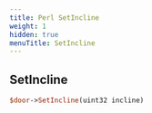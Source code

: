 ```yaml
---
title: Perl SetIncline
weight: 1
hidden: true
menuTitle: SetIncline
---
```

## SetIncline
```perl
$door->SetIncline(uint32 incline)
```